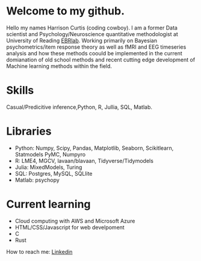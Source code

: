 # Welcome to my github.
Hello my names Harrison Curtis (coding cowboy). I am a former Data scientist and Psychology/Neuroscience quantitative methodologist at University of Reading [EBRlab](https://github.com/ebrlab). Working primarily on Bayesian psychometrics/item response theory as well as fMRI and EEG timeseries analysis and how these methods coould be implemented in the current domianation of old school methods and recent cutting edge development of Machine learning methods within the field.    

# Skills 
Casual/Predicitive inference,Python, R, Jullia, SQL, Matlab.

# Libraries
- Python: Numpy, Scipy, Pandas, Matplotlib, Seaborn, Scikitlearn, Statmodels PyMC, Numpyro
- R: LME4, MGCV, lavaan/blavaan, Tidyverse/Tidymodels
- Julia: MixedModels, Turing
- SQL: Postgres, MySQL, SQLlite
- Matlab: psychopy

# Current learning 
- Cloud computing with AWS and Microsoft Azure
- HTML/CSS/Javascript for web develpoment 
- C 
- Rust

How to reach me: 
                [Linkedin](https://www.linkedin.com/in/harrison-curtis-a2a0b41b5?lipi=urn%3Ali%3Apage%3Ad_flagship3_profile_view_base_contact_details%3BxxoPP6VuSP6Agi6EwTxieQ%3D%3D)


<!---
HPCurtis/HPCurtis is a ✨ special ✨ repository because its `README.md` (this file) appears on your GitHub profile.
You can click the Preview link to take a look at your changes.
--->
